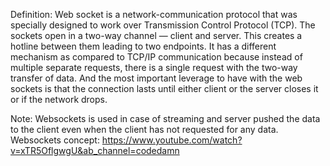 Definition: Web socket is a network-communication protocol that was specially designed to work over Transmission Control Protocol (TCP). The sockets open in a two-way channel — client and server. This creates a hotline between them leading to two endpoints. It has a different mechanism as compared to TCP/IP communication because instead of multiple separate requests, there is a single request with the two-way transfer of data. And the most important leverage to have with the web sockets is that the connection lasts until 
either client or the server closes it or if the network drops.

Note: Websockets is used in case of streaming and server pushed the data to the client even when the client has not requested for any data.
Websockets concept:
https://www.youtube.com/watch?v=xTR5OflgwgU&ab_channel=codedamn
